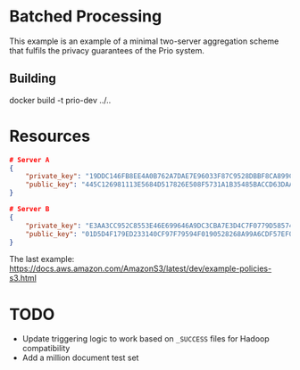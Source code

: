 # Batched Processing

This example is an example of a minimal two-server aggregation scheme that
fulfils the privacy guarantees of the Prio system.

## Building

docker build -t prio-dev ../..


# Resources

```json
# Server A
{
    "private_key": "19DDC146FB8EE4A0B762A7DAE7E96033F87C9528DBBF8CA899CCD1DB8CD74984",
    "public_key": "445C126981113E5684D517826E508F5731A1B35485BACCD63DAA8120DD11DA78"
}

# Server B
{
    "private_key": "E3AA3CC952C8553E46E699646A9DC3CBA7E3D4C7F0779D58574ABF945E259202",
    "public_key": "01D5D4F179ED233140CF97F79594F0190528268A99A6CDF57EF0E1569E673642"
}
```

The last example:
https://docs.aws.amazon.com/AmazonS3/latest/dev/example-policies-s3.html


# TODO

* Update triggering logic to work based on `_SUCCESS` files for Hadoop compatibility
* Add a million document test set